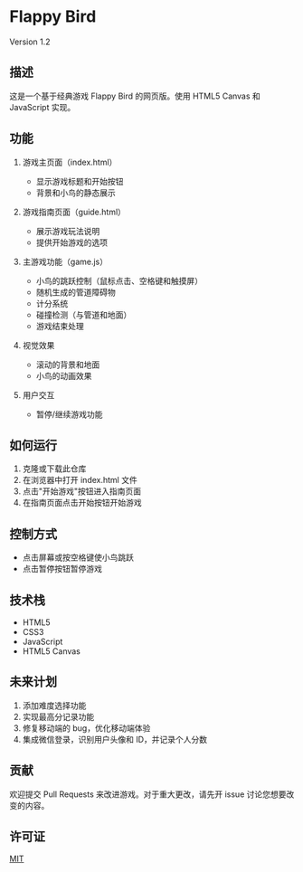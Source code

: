 # Flappy Bird

Version 1.2

## 描述

这是一个基于经典游戏 Flappy Bird 的网页版。使用 HTML5 Canvas 和 JavaScript 实现。

## 功能

1. 游戏主页面（index.html）
   - 显示游戏标题和开始按钮
   - 背景和小鸟的静态展示

2. 游戏指南页面（guide.html）
   - 展示游戏玩法说明
   - 提供开始游戏的选项

3. 主游戏功能（game.js）
   - 小鸟的跳跃控制（鼠标点击、空格键和触摸屏）
   - 随机生成的管道障碍物
   - 计分系统
   - 碰撞检测（与管道和地面）
   - 游戏结束处理

4. 视觉效果
   - 滚动的背景和地面
   - 小鸟的动画效果

5. 用户交互
   - 暂停/继续游戏功能


## 如何运行

1. 克隆或下载此仓库
2. 在浏览器中打开 index.html 文件
3. 点击"开始游戏"按钮进入指南页面
4. 在指南页面点击开始按钮开始游戏

## 控制方式

- 点击屏幕或按空格键使小鸟跳跃
- 点击暂停按钮暂停游戏

## 技术栈

- HTML5
- CSS3
- JavaScript
- HTML5 Canvas

## 未来计划

1. 添加难度选择功能
2. 实现最高分记录功能
3. 修复移动端的 bug，优化移动端体验
4. 集成微信登录，识别用户头像和 ID，并记录个人分数

## 贡献

欢迎提交 Pull Requests 来改进游戏。对于重大更改，请先开 issue 讨论您想要改变的内容。

## 许可证

[MIT](https://choosealicense.com/licenses/mit/)
